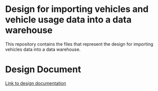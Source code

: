 # Design for importing vehicles and vehicle usage data into a data warehouse

This repository contains the files that represent the design for importing vehicles data into a data warehouse.

# Design Document
<a href="./doc/DesignImportingDataDW.pdf">Link to design documentation</a>



